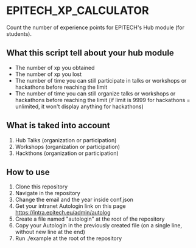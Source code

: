 # EPITECH_XP_CALCULATOR
Count the number of experience points for EPITECH's Hub module (for students).

## What this script tell about your hub module
- The number of xp you obtained
- The number of xp you lost
- The number of time you can still participate in talks or workshops or hackathons before reaching the limit
- The number of time you can still organize talks or workshops or hackathons before reaching the limit (if limit is 9999 for hackathons = unlimited, it won't display anything for hackathons)

## What is taked into account
1. Hub Talks (organization or participation)
2. Workshops (organization or participation)
3. Hackthons (organization or participation)

## How to use
1. Clone this repository
2. Navigate in the repository
3. Change the email and the year inside conf.json
4. Get your intranet Autologin link on this page https://intra.epitech.eu/admin/autolog
5. Create a file named "autologin" at the root of the repository
6. Copy your Autologin in the previously created file (on a single line, without new line at the end)
7. Run ./example at the root of the repository